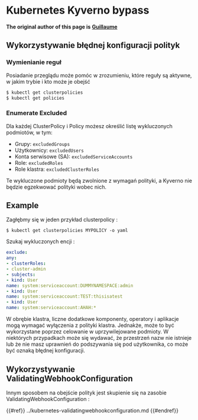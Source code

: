 # Kubernetes Kyverno bypass

**The original author of this page is** [**Guillaume**](https://www.linkedin.com/in/guillaume-chapela-ab4b9a196)

## Wykorzystywanie błędnej konfiguracji polityk

### Wymienianie reguł

Posiadanie przeglądu może pomóc w zrozumieniu, które reguły są aktywne, w jakim trybie i kto może je obejść
```bash
$ kubectl get clusterpolicies
$ kubectl get policies
```
### Enumerate Excluded

Dla każdej ClusterPolicy i Policy możesz określić listę wykluczonych podmiotów, w tym:

- Grupy: `excludedGroups`
- Użytkownicy: `excludedUsers`
- Konta serwisowe (SA): `excludedServiceAccounts`
- Role: `excludedRoles`
- Role klastra: `excludedClusterRoles`

Te wykluczone podmioty będą zwolnione z wymagań polityki, a Kyverno nie będzie egzekwować polityki wobec nich.

## Example&#x20;

Zagłębmy się w jeden przykład clusterpolicy :&#x20;
```
$ kubectl get clusterpolicies MYPOLICY -o yaml
```
Szukaj wykluczonych encji :&#x20;
```yaml
exclude:
any:
- clusterRoles:
- cluster-admin
- subjects:
- kind: User
name: system:serviceaccount:DUMMYNAMESPACE:admin
- kind: User
name: system:serviceaccount:TEST:thisisatest
- kind: User
name: system:serviceaccount:AHAH:*
```
W obrębie klastra, liczne dodatkowe komponenty, operatory i aplikacje mogą wymagać wyłączenia z polityki klastra. Jednakże, może to być wykorzystane poprzez celowanie w uprzywilejowane podmioty. W niektórych przypadkach może się wydawać, że przestrzeń nazw nie istnieje lub że nie masz uprawnień do podszywania się pod użytkownika, co może być oznaką błędnej konfiguracji.

## Wykorzystywanie ValidatingWebhookConfiguration

Innym sposobem na obejście polityk jest skupienie się na zasobie ValidatingWebhookConfiguration :&#x20;

{{#ref}}
../kubernetes-validatingwebhookconfiguration.md
{{#endref}}
